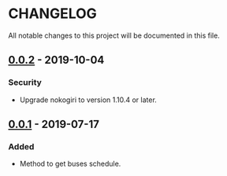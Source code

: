 # CHANGELOG

All notable changes to this project will be documented in this file.

## [0.0.2] - 2019-10-04
### Security
- Upgrade nokogiri to version 1.10.4 or later.

## [0.0.1] - 2019-07-17
### Added
- Method to get buses schedule.

[0.0.2]: https://github.com/matheussilvasantos/sjc_bus_schedule/compare/v0.0.1...v0.0.2
[0.0.1]: https://github.com/matheussilvasantos/sjc_bus_schedule/releases/tag/v0.0.1
